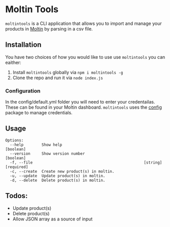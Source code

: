 # Moltin Tools

`moltintools` is a CLI application that allows you to import and manage your products in [Moltin](https://moltin.com) by parsing in a csv file.

## Installation

You have two choices of how you would like to use use `moltintools` you can eaither:

1. Install `moltintools` globally via `npm i moltintools -g`
2. Clone the repo and run it via `node index.js`

### Configuration

In the config/default.yml folder you will need to enter your credentailas. These can be found in your Moltin dashboard. `moltintools` uses the [config](https://www.npmjs.com/package/config) package to manage credentials.

## Usage

```
Options:
  --help        Show help                                              [boolean]
  --version     Show version number                                    [boolean]
  -f, --file                                                 [string] [required]
  -c, --create  Create new product(s) in moltin.
  -u, --update  Update product(s) in moltin.
  -d, --delete  Delete product(s) in moltin.
```

## Todos:

- Update product(s)
- Delete product(s)
- Allow JSON array as a source of input

